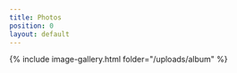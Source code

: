 ```yaml
---
title: Photos
position: 0
layout: default
---
```


{% include image-gallery.html folder="/uploads/album" %}
